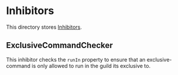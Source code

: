 # Inhibitors

This directory stores [Inhibitors](https://klasa.js.org/#/docs/klasa/master/Piece%20Basics/CreatingInhibitors).

## ExclusiveCommandChecker

This inhibitor checks the `runIn` property to ensure that an exclusive-command is only allowed to run in the guild its exclusive to.
